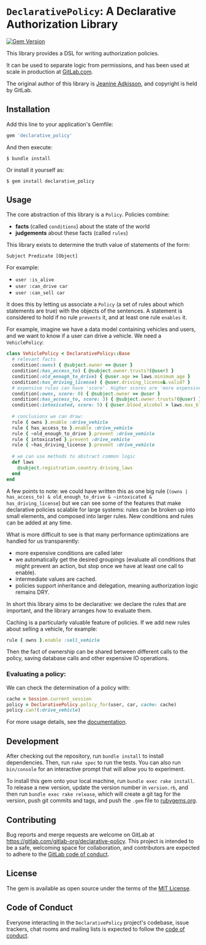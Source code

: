 # `DeclarativePolicy`: A Declarative Authorization Library

[![Gem Version](https://badge.fury.io/rb/declarative_policy.svg)](https://badge.fury.io/rb/declarative_policy)

This library provides a DSL for writing authorization policies.

It can be used to separate logic from permissions, and has been
used at scale in production at [GitLab.com](https://gitlab.com).

The original author of this library is [Jeanine Adkisson](http://jneen.net),
and copyright is held by GitLab.

## Installation

Add this line to your application's Gemfile:

```ruby
gem 'declarative_policy'
```

And then execute:

    $ bundle install

Or install it yourself as:

    $ gem install declarative_policy

## Usage


The core abstraction of this library is a `Policy`. Policies combine:

- **facts** (called `conditions`) about the state of the world
- **judgements** about these facts (called `rules`)

This library exists to determine the truth value of statements of the form:

```
Subject Predicate [Object]
```

For example:

- `user :is_alive`
- `user :can_drive car`
- `user :can_sell car`

It does this by letting us associate a `Policy` (a set of rules about which
statements are true) with the objects of the sentences. A statement is
considered to hold if no rule `prevents` it, and at least one rule `enables` it.

For example, imagine we have a data model containing vehicles and users, and we
want to know if a user can drive a vehicle. We need a `VehiclePolicy`:

```ruby
class VehiclePolicy < DeclarativePolicy::Base
  # relevant facts
  condition(:owns) { @subject.owner == @user }
  condition(:has_access_to) { @subject.owner.trusts?(@user) }
  condition(:old_enough_to_drive) { @user.age >= laws.minimum_age }
  condition(:has_driving_license) { @user.driving_license&.valid? }
  # expensive rules can have 'score'. Higher scores are 'more expensive' to calculate
  condition(:owns, score: 0) { @subject.owner == @user }
  condition(:has_access_to, score: 3) { @subject.owner.trusts?(@user) }
  condition(:intoxicated, score: 5) { @user.blood_alcohol > laws.max_blood_alcohol }
  
  # conclusions we can draw:
  rule { owns }.enable :drive_vehicle
  rule { has_access_to }.enable :drive_vehicle
  rule { ~old_enough_to_drive }.prevent :drive_vehicle
  rule { intoxicated }.prevent :drive_vehicle
  rule { ~has_driving_license }.prevent :drive_vehicle
  
  # we can use methods to abstract common logic
  def laws
    @subject.registration.country.driving_laws
  end
end
```

A few points to note: we could have written this as one big rule
(`(owns | has_access_to) & old_enough_to_drive & ~intoxicated & has_driving_license`)
but we can see some of the features that make declarative policies scalable for
large systems: rules can be broken up into small elements, and composed into
larger rules. New conditions and rules can be added at any time.

What is more difficult to see is that many performance optimizations are handled
for us transparently:

- more expensive conditions are called later
- we automatically get the desired groupings (evaluate all conditions that might
  prevent an action, but stop once we have at least one call to enable).
- intermediate values are cached.
- policies support inheritance and delegation, meaning authorization logic
  remains DRY.

In short this library aims to be declarative: we declare the rules that are
important, and the library arranges how to evaluate them.

Caching is a particularly valuable feature of policies. If we add new rules
about selling a vehicle, for example:

```ruby
rule { owns }.enable :sell_vehicle
```

Then the fact of ownership can be shared between different calls to the policy,
saving database calls and other expensive IO operations.

### Evaluating a policy:

We can check the determination of a policy with:

```ruby
cache = Session.current_session
policy = DeclarativePolicy.policy_for(user, car, cache: cache)
policy.can?(:drive_vehicle)
```

For more usage details, see the [documentation](docs/usage.md).

## Development

After checking out the repository, run `bundle install` to install dependencies.
Then, run `rake spec` to run the tests. You can also run `bin/console` for an
interactive prompt that will allow you to experiment.

To install this gem onto your local machine, run `bundle exec rake install`. To release a new version, update the version number in `version.rb`, and then run `bundle exec rake release`, which will create a git tag for the version, push git commits and tags, and push the `.gem` file to [rubygems.org](https://rubygems.org).

## Contributing

Bug reports and merge requests are welcome on GitLab at
https://gitlab.com/gitlab-org/declarative-policy. This project is intended to be
a safe, welcoming space for collaboration, and contributors are expected to
adhere to the [GitLab code of conduct](https://about.gitlab.com/community/contribute/code-of-conduct/).

## License

The gem is available as open source under the terms of the [MIT License](https://opensource.org/licenses/MIT).

## Code of Conduct

Everyone interacting in the `DeclarativePolicy` project's codebase, issue
trackers, chat rooms and mailing lists is expected to follow
the [code of conduct](https://github.com/[USERNAME]/declarative-policy/blob/master/CODE_OF_CONDUCT.md).
